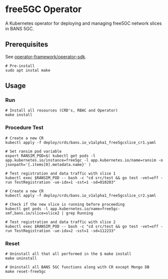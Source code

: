 # free5GC Operator

A Kubernetes operator for deploying and managing free5GC network slices in BANS 5GC.

## Prerequisites

See [operator-framework/operator-sdk](https://github.com/operator-framework/operator-sdk#prerequisites).

```Shellsession
# Pre-install
sudo apt instal make
```

## Usage

### Run

```ShellSession
# Install all resources (CRD's, RBAC and Operator)
make install
```

### Procedure Test

```ShellSession
# Create a new CR
kubectl apply -f deploy/crds/bans.io_v1alpha1_free5gcslice_cr1.yaml

# Set ransim pod variable
export RANSIM_POD=$( kubectl get pods -l app.kubernetes.io/instance=free5gc -l app.kubernetes.io/name=ransim -o jsonpath='{.items[0].metadata.name}' )

# Test registration and data traffic with slice 1
kubectl exec $RANSIM_POD -- bash -c "cd src/test && go test -vet=off -run TestRegistration -ue-idx=1 -sst=1 -sd=010203"

# Create a new CR
kubectl apply -f deploy/crds/bans.io_v1alpha1_free5gcslice_cr2.yaml

# Check if the new slice is running before proceeding
kubectl get pods -l app.kubernetes.io/name=free5gc-smf,bans.io/slice=slice2 | grep Running

# Test registration and data traffic with slice 2
kubectl exec $RANSIM_POD -- bash -c "cd src/test && go test -vet=off -run TestRegistration -ue-idx=2 -sst=1 -sd=112233"
```

### Reset

```ShellSession
# Uninstall all that all performed in the $ make install
make uninstall

# Uninstall all BANS 5GC functions along with CR except Mongo DB
make reset-free5gc
```
